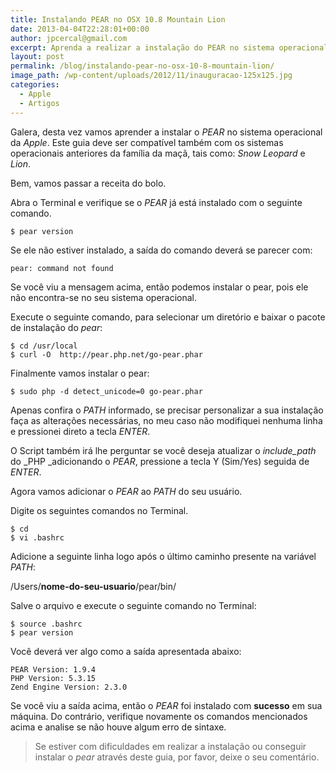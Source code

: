 ```yaml
---
title: Instalando PEAR no OSX 10.8 Mountain Lion
date: 2013-04-04T22:28:01+00:00
author: jpcercal@gmail.com
excerpt: Aprenda a realizar a instalação do PEAR no sistema operacional da Apple, o Mac OSX 10.8 Mountain Lion com este passo a passo.
layout: post
permalink: /blog/instalando-pear-no-osx-10-8-mountain-lion/
image_path: /wp-content/uploads/2012/11/inauguracao-125x125.jpg
categories:
  - Apple
  - Artigos
---
```


Galera, desta vez vamos aprender a instalar o _PEAR_ no sistema operacional da _Apple_. Este guia deve ser compatível também com os sistemas operacionais anteriores da família da maçã, tais como: _Snow Leopard_ e _Lion_.

Bem, vamos passar a receita do bolo.

Abra o Terminal e verifique se o _PEAR_ já está instalado com o seguinte comando.

```shell
$ pear version
```

Se ele não estiver instalado, a saída do comando deverá se parecer com:

```shell
pear: command not found
```

Se você viu a mensagem acima, então podemos instalar o pear, pois ele não encontra-se no seu sistema operacional.

Execute o seguinte comando, para selecionar um diretório e baixar o pacote de instalação do _pear_:

```shell
$ cd /usr/local
$ curl -O  http://pear.php.net/go-pear.phar
```

Finalmente vamos instalar o pear:

```shell
$ sudo php -d detect_unicode=0 go-pear.phar
```

Apenas confira o _PATH_ informado, se precisar personalizar a sua instalação faça as alterações necessárias, no meu caso não modifiquei nenhuma linha e pressionei direto a tecla _ENTER_.

O Script também irá lhe perguntar se você deseja atualizar o _include_path_ do _PHP _adicionando o _PEAR_, pressione a tecla Y (Sim/Yes) seguida de _ENTER_.

Agora vamos adicionar o _PEAR_ ao _PATH_ do seu usuário.

Digite os seguintes comandos no Terminal.

```shell
$ cd
$ vi .bashrc
```

Adicione a seguinte linha logo após o último caminho presente na variável _PATH_:

/Users/**nome-do-seu-usuario**/pear/bin/

Salve o arquivo e execute o seguinte comando no Terminal:

```shell
$ source .bashrc
$ pear version
```

Você deverá ver algo como a saída apresentada abaixo:

```shell
PEAR Version: 1.9.4
PHP Version: 5.3.15
Zend Engine Version: 2.3.0
```

Se você viu a saída acima, então o _PEAR_ foi instalado com **sucesso** em sua máquina. Do contrário, verifique novamente os comandos mencionados acima e analise se não houve algum erro de sintaxe.

> Se estiver com dificuldades em realizar a instalação ou conseguir instalar o _pear_ através deste guia, por favor, deixe o seu comentário.
